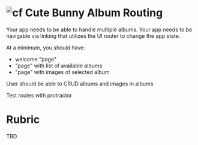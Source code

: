 ![cf](http://i.imgur.com/7v5ASc8.png) Cute Bunny Album Routing
===

Your app needs to be able to handle multiple albums. Your app needs to
be navigable via linking that utilizes the UI router to change the app state.

At a minimum, you should have:

* welcome "page"
* "page" with list of available albums
* "page" with images of selected album

User should be able to CRUD albums and images in albums

Test routes with protractor

# Rubric
TBD
  
